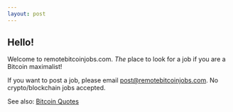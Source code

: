 ```yaml
---
layout: post
---
```


Hello!
---

Welcome to remotebitcoinjobs.com. *The* place to look for a job if you are a Bitcoin maximalist!

If you want to post a job, please email post@remotebitcoinjobs.com. No crypto/blockchain jobs accepted.

See also: [Bitcoin Quotes](http://bitcoinquotes.net)